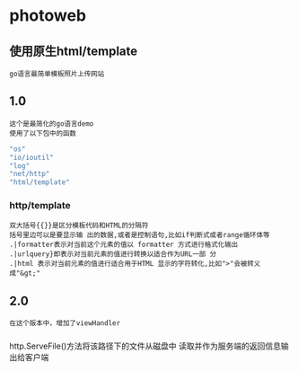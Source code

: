 # photoweb 
## 使用原生html/template
    
	go语言最简单模板照片上传网站
## 1.0
	这个是最简化的go语言demo
	使用了以下包中的函数
	
~~~go
"os"
"io/ioutil"
"log"
"net/http"
"html/template"
~~~
### http/template
	双大括号{{}}是区分模板代码和HTML的分隔符
	括号里边可以是要显示输 出的数据,或者是控制语句,比如if判断式或者range循环体等
	.|formatter表示对当前这个元素的值以 formatter 方式进行格式化输出
	.|urlquery}即表示对当前元素的值进行转换以适合作为URL一部 分
	.|html 表示对当前元素的值进行适合用于HTML 显示的字符转化,比如">"会被转义 成"&gt;"
## 2.0
 	在这个版本中，增加了viewHandler
### 
http.ServeFile()方法将该路径下的文件从磁盘中 读取并作为服务端的返回信息输出给客户端
